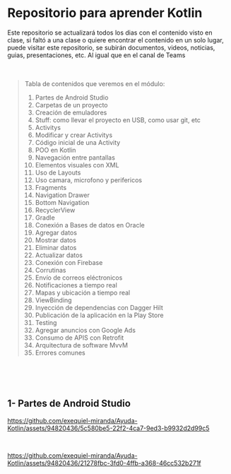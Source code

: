 # Repositorio para aprender Kotlin
Este repositorio se actualizará todos los dias con el contenido visto en clase, si faltó a una clase o quiere encontrar el contenido en un solo lugar, puede visitar este repositorio, se subirán documentos, videos, noticias, guias, presentaciones, etc. Al igual que en el canal de Teams </br></br></br>

> Tabla de contenidos que veremos en el módulo:
> 1. Partes de Android Studio
> 2. Carpetas de un proyecto
> 3. Creación de emuladores
> 4. Stuff: como llevar el proyecto en USB, como usar git, etc
> 5. Activitys
> 6. Modificar y crear Activitys
> 7. Código inicial de una Activity
> 8. POO en Kotlin
> 9. Navegación entre pantallas
> 10. Elementos visuales con XML
> 11. Uso de Layouts
> 12. Uso camara, microfono y perifericos
> 13. Fragments
> 14. Navigation Drawer
> 15. Bottom Navigation
> 16. RecyclerView
> 17. Gradle
> 18. Conexión a Bases de datos en Oracle
> 19. Agregar datos
> 20. Mostrar datos
> 21. Eliminar datos
> 22. Actualizar datos
> 23. Conexión con Firebase
> 24. Corrutinas
> 25. Envío de correos eléctronicos
> 26. Notificaciones a tiempo real
> 27. Mapas y ubicación a tiempo real
> 28. ViewBinding
> 29. Inyección de dependencias con Dagger Hilt
> 30. Publicación de la aplicación en la Play Store
> 31. Testing
> 32. Agregar anuncios con Google Ads
> 33. Consumo de APIS con Retrofit
> 34. Arquitectura de software MvvM
> 35. Errores comunes



</br></br></br>
## 1- Partes de Android Studio

https://github.com/exequiel-miranda/Ayuda-Kotlin/assets/94820436/5c580be5-22f2-4ca7-9ed3-b9932d2d99c5

</br>

https://github.com/exequiel-miranda/Ayuda-Kotlin/assets/94820436/21278fbc-3fd0-4ffb-a368-46cc532b271f






